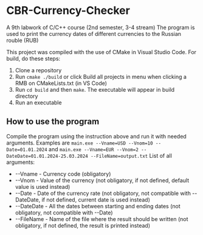 # CBR-Currency-Checker
A 9th labwork of C/C++ course (2nd semester, 3-4 stream)
The program is used to print the currency dates of different currencies to the Russian rouble (RUB)

This project was compiled with the use of CMake in Visual Studio Code. For build, do these steps:
1. Clone a repository
2. Run `cmake ./build` or click Build all projects in menu when clicking a RMB on CMakeLists.txt (in VS Code)
3. Run `cd build` and then `make`. The executable will appear in build directory
4. Run an executable

## How to use the program
Compile the program using the instruction above and run it with needed arguments.
Examples are `main.exe --Vname=USD --Vnom=10 --Date=01.01.2024` and `main.exe --Vname=EUR --Vnom=2 --DateDate=01.01.2024-25.03.2024 --FileName=output.txt`
List of all arguments:
- --Vname - Currency code (obligatory)
- --Vnom - Value of the currency (not obligatory, if not defined, default value is used instead)
- --Date - Date of the currency rate (not obligatory, not compatible with --DateDate, if not defined, current date is used instead)
- --DateDate - All the dates between starting and ending dates (not obligatory, not compatible with --Date)
- --FileName - Name of the file where the result should be written (not obligatory, if not defined, the result is printed instead)
